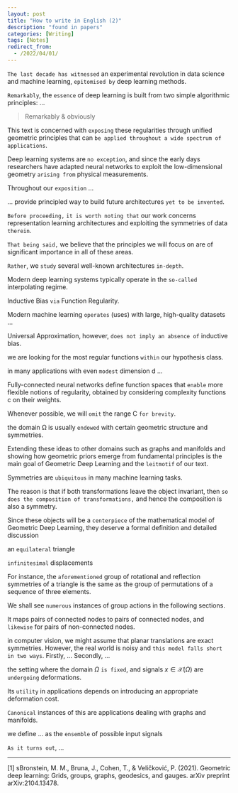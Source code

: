 ```yaml
---
layout: post
title: "How to write in English (2)"
description: "found in papers"
categories: [Writing]
tags: [Notes]
redirect_from:
  - /2022/04/01/
---
```


`The last decade has witnessed` an experimental revolution in data science and machine learning, `epitomised by` deep learning methods.

`Remarkably`, the `essence` of deep learning is built from two simple algorithmic principles: ...

> Remarkably & obviously

This text is concerned with `exposing` these regularities through unified geometric principles that can `be applied throughout a wide spectrum of applications`.

Deep learning systems are `no exception`, and since the early days researchers have adapted neural networks to exploit the low-dimensional geometry `arising from` physical measurements.

Throughout our `exposition` ...

... provide principled way to build future architectures `yet to be invented`.

`Before proceeding,` `it is worth noting that` our work concerns representation learning architectures and exploiting the symmetries of data `therein`.

`That being said,` we believe
that the principles we will focus on are of significant importance in all of these areas.

`Rather`, we `study` several well-known architectures `in-depth`.

Modern deep learning systems typically operate in the `so-called` interpolating regime.

Inductive Bias `via` Function Regularity.

Modern machine learning `operates` (uses) with large, high-quality datasets ...

Universal Approximation, however, `does not imply an absence of` inductive bias.

we are looking for the most regular functions `within` our hypothesis class.

in many applications with even `modest` dimension d ...

Fully-connected neural networks define function spaces that `enable` more flexible notions of regularity, obtained by considering complexity functions c on their weights.

Whenever possible, we will `omit` the range C `for brevity`.

the domain Ω is usually `endowed` with certain geometric structure and symmetries.

Extending these ideas to other domains such as graphs and manifolds and showing how geometric priors emerge from fundamental principles is the main goal of Geometric Deep Learning and the `leitmotif` of our text.

Symmetries are `ubiquitous` in many machine learning tasks.

The reason is that if both transformations leave the object invariant, then `so does the composition of transformations,` and hence the composition is also a symmetry.

Since these objects will be a `centerpiece` of the mathematical model of Geometric Deep Learning, they deserve a formal definition and detailed discussion

an `equilateral` triangle

`infinitesimal` displacements

For instance, the `aforementioned` group of rotational and reflection symmetries of a triangle is the same as the group of permutations of a sequence of three elements.

We shall see `numerous` instances of group actions in the following sections.

It maps pairs of connected nodes to pairs of connected nodes, and `likewise` for pairs of non-connected nodes.

in computer vision, we might assume that planar translations are exact symmetries. However, the real world is noisy and `this model falls short in two ways`. Firstly, ... Secondly, ...

the setting where the domain $\Omega$ `is fixed`, and signals $x\in\mathcal{X}(\Omega)$ are `undergoing` deformations.

Its `utility` in applications depends on introducing an appropriate deformation cost.

`Canonical` instances of this are applications dealing with graphs and manifolds.

we define ... as the `ensemble` of possible input signals

`As it turns out`, ...

---

[1] sBronstein, M. M., Bruna, J., Cohen, T., & Veličković, P. (2021). Geometric deep learning: Grids, groups, graphs, geodesics, and gauges. arXiv preprint arXiv:2104.13478.
